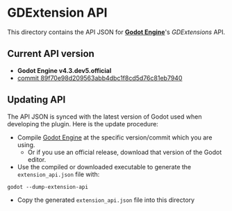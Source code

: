 # GDExtension API

This directory contains the API JSON for
[**Godot Engine**](https://github.com/godotengine/godot)'s *GDExtensions* API.

## Current API version
- **Godot Engine v4.3.dev5.official**
- [commit 89f70e98d209563abb4dbc1f8cd5d76c81eb7940](https://github.com/godotengine/godot/commit/89f70e98d209563abb4dbc1f8cd5d76c81eb7940)

## Updating API

The API JSON is synced with the latest version of Godot used when developing the plugin. Here is the
update procedure:

- Compile [Godot Engine](https://github.com/godotengine/godot) at the specific
  version/commit which you are using.
  * Or if you use an official release, download that version of the Godot editor.
- Use the compiled or downloaded executable to generate the `extension_api.json` file with:

```
godot --dump-extension-api
```
- Copy the generated `extension_api.json` file into this directory
